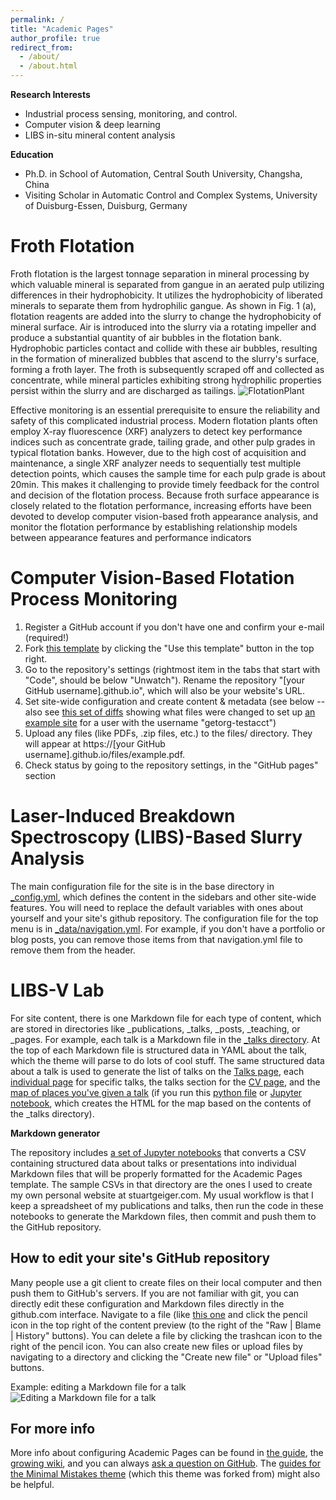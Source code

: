 ```yaml
---
permalink: /
title: "Academic Pages"
author_profile: true
redirect_from: 
  - /about/
  - /about.html
---
```

**Research Interests**
* Industrial process sensing, monitoring, and control.
* Computer vision & deep learning
* LIBS in-situ mineral content analysis

**Education**
* Ph.D. in School of Automation, Central South University, Changsha, China
* Visiting Scholar in Automatic Control and Complex Systems, University of Duisburg-Essen, Duisburg, Germany

Froth Flotation 
======
Froth flotation is the largest tonnage separation in mineral processing by which valuable mineral is separated from gangue in an aerated pulp utilizing differences in their hydrophobicity. It utilizes the hydrophobicity of liberated minerals to separate them from hydrophilic gangue. As shown in Fig. 1 (a), flotation reagents are added into the slurry to change the hydrophobicity of mineral surface. Air is introduced into the slurry via a rotating impeller and produce a substantial quantity of air bubbles in the flotation bank. Hydrophobic particles contact and collide with these air bubbles, resulting in the formation of mineralized bubbles that ascend to the slurry's surface, forming a froth layer. The froth is subsequently scraped off and collected as concentrate, while mineral particles exhibiting strong hydrophilic properties persist within the slurry and are discharged as tailings.
![FlotationPlant](/images/FlotationPlant.jpg)

Effective monitoring is an essential prerequisite to ensure the reliability and safety of this complicated industrial process. Modern flotation plants often employ X-ray fluorescence (XRF) analyzers to detect key performance indices such as concentrate grade, tailing grade, and other pulp grades in typical flotation banks. However, due to the high cost of acquisition and maintenance, a single XRF analyzer needs to sequentially test multiple detection points, which causes the sample time for each pulp grade is about 20min. This makes it challenging to provide timely feedback for the control and decision of the flotation process. Because froth surface appearance is closely related to the flotation performance, increasing efforts have been devoted to develop computer vision-based froth appearance analysis, and monitor the flotation performance by establishing relationship models between appearance features and performance indicators

Computer Vision-Based Flotation Process Monitoring
======
1. Register a GitHub account if you don't have one and confirm your e-mail (required!)
1. Fork [this template](https://github.com/academicpages/academicpages.github.io) by clicking the "Use this template" button in the top right. 
1. Go to the repository's settings (rightmost item in the tabs that start with "Code", should be below "Unwatch"). Rename the repository "[your GitHub username].github.io", which will also be your website's URL.
1. Set site-wide configuration and create content & metadata (see below -- also see [this set of diffs](http://archive.is/3TPas) showing what files were changed to set up [an example site](https://getorg-testacct.github.io) for a user with the username "getorg-testacct")
1. Upload any files (like PDFs, .zip files, etc.) to the files/ directory. They will appear at https://[your GitHub username].github.io/files/example.pdf.  
1. Check status by going to the repository settings, in the "GitHub pages" section

Laser-Induced Breakdown Spectroscopy (LIBS)-Based Slurry Analysis
======
The main configuration file for the site is in the base directory in [_config.yml](https://github.com/academicpages/academicpages.github.io/blob/master/_config.yml), which defines the content in the sidebars and other site-wide features. You will need to replace the default variables with ones about yourself and your site's github repository. The configuration file for the top menu is in [_data/navigation.yml](https://github.com/academicpages/academicpages.github.io/blob/master/_data/navigation.yml). For example, if you don't have a portfolio or blog posts, you can remove those items from that navigation.yml file to remove them from the header. 

LIBS-V Lab
======
For site content, there is one Markdown file for each type of content, which are stored in directories like _publications, _talks, _posts, _teaching, or _pages. For example, each talk is a Markdown file in the [_talks directory](https://github.com/academicpages/academicpages.github.io/tree/master/_talks). At the top of each Markdown file is structured data in YAML about the talk, which the theme will parse to do lots of cool stuff. The same structured data about a talk is used to generate the list of talks on the [Talks page](https://academicpages.github.io/talks), each [individual page](https://academicpages.github.io/talks/2012-03-01-talk-1) for specific talks, the talks section for the [CV page](https://academicpages.github.io/cv), and the [map of places you've given a talk](https://academicpages.github.io/talkmap.html) (if you run this [python file](https://github.com/academicpages/academicpages.github.io/blob/master/talkmap.py) or [Jupyter notebook](https://github.com/academicpages/academicpages.github.io/blob/master/talkmap.ipynb), which creates the HTML for the map based on the contents of the _talks directory).

**Markdown generator**

The repository includes [a set of Jupyter notebooks](https://github.com/academicpages/academicpages.github.io/tree/master/markdown_generator
) that converts a CSV containing structured data about talks or presentations into individual Markdown files that will be properly formatted for the Academic Pages template. The sample CSVs in that directory are the ones I used to create my own personal website at stuartgeiger.com. My usual workflow is that I keep a spreadsheet of my publications and talks, then run the code in these notebooks to generate the Markdown files, then commit and push them to the GitHub repository.

How to edit your site's GitHub repository
------
Many people use a git client to create files on their local computer and then push them to GitHub's servers. If you are not familiar with git, you can directly edit these configuration and Markdown files directly in the github.com interface. Navigate to a file (like [this one](https://github.com/academicpages/academicpages.github.io/blob/master/_talks/2012-03-01-talk-1.md) and click the pencil icon in the top right of the content preview (to the right of the "Raw | Blame | History" buttons). You can delete a file by clicking the trashcan icon to the right of the pencil icon. You can also create new files or upload files by navigating to a directory and clicking the "Create new file" or "Upload files" buttons. 

Example: editing a Markdown file for a talk
![Editing a Markdown file for a talk](/images/editing-talk.png)

For more info
------
More info about configuring Academic Pages can be found in [the guide](https://academicpages.github.io/markdown/), the [growing wiki](https://github.com/academicpages/academicpages.github.io/wiki), and you can always [ask a question on GitHub](https://github.com/academicpages/academicpages.github.io/discussions). The [guides for the Minimal Mistakes theme](https://mmistakes.github.io/minimal-mistakes/docs/configuration/) (which this theme was forked from) might also be helpful.

